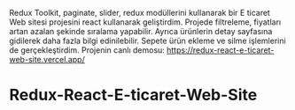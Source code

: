 Redux Toolkit, paginate, slider, redux modüllerini kullanarak bir E ticaret Web sitesi projesini react kullanarak geliştirdim.
Projede filtreleme, fiyatları artan azalan şekinde sıralama yapabilir. Ayrıca ürünlerin detay sayfasına gidilerek daha fazla bilgi edinilebilir. Sepete ürün ekleme ve silme işlemlerini de gerçekleştirdim.
Projenin canlı demosu: https://redux-react-e-ticaret-web-site.vercel.app/
# Redux-React-E-ticaret-Web-Site
